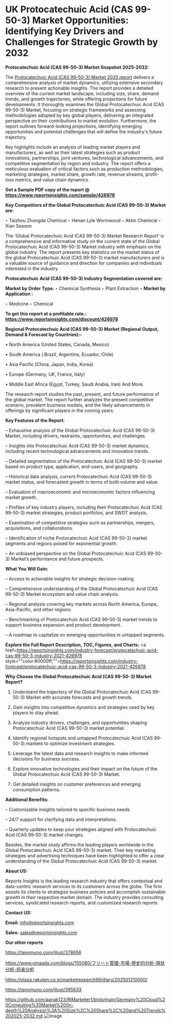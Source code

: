 # UK Protocatechuic Acid (CAS 99-50-3) Market Opportunities: Identifying Key Drivers and Challenges for Strategic Growth by 2032

<strong>Protocatechuic Acid (CAS 99-50-3) Market Snapshot 2025-2032:</strong>

The <a href=https://www.reportsinsights.com/sample/426978>Protocatechuic Acid (CAS 99-50-3) Market 2025 report</a> delivers a comprehensive analysis of market dynamics, utilizing extensive secondary research to present actionable insights. The report provides a detailed overview of the current market landscape, including size, share, demand trends, and growth trajectories, while offering projections for future developments. It thoroughly examines the Global Protocatechuic Acid (CAS 99-50-3) Market, focusing on strategic frameworks and assessing methodologies adopted by key global players, delivering an integrated perspective on their contributions to market evolution. Furthermore, the report outlines forward-looking projections, identifying emerging opportunities and potential challenges that will define the industry's future trajectory.

Key highlights include an analysis of leading market players and manufacturers, as well as their latest strategies such as product innovations, partnerships, joint ventures, technological advancements, and competitive segmentation by region and industry. The report offers a meticulous evaluation of critical factors such as production methodologies, marketing strategies, market share, growth rate, revenue streams, profit-loss metrics, and value chain dynamics.

<strong>Get a Sample PDF copy of the report @ <a href=https://www.reportsinsights.com/sample/426978 style=color:#0000ff;>https://www.reportsinsights.com/sample/426978</a></strong>

<strong>Key Competitors of the Global Protocatechuic Acid (CAS 99-50-3) Market are:</strong>

‣ Taizhou Zhongda Chemical
‣ Henan Lyle Wormwood
‣ Aktin Chemical
‣ Xian Season

The ‘Global Protocatechuic Acid (CAS 99-50-3) Market Research Report’ is a comprehensive and informative study on the current state of the Global Protocatechuic Acid (CAS 99-50-3) Market industry with emphasis on the global industry. The report presents key statistics on the market status of the global Protocatechuic Acid (CAS 99-50-3) market manufacturers and is a valuable source of guidance and direction for companies and individuals interested in the industry.

<strong>Protocatechuic Acid (CAS 99-50-3) Industry Segmentation covered are:</strong>

<strong>Market by Order Type: </strong>
‣ Chemical Synthesis
‣ Plant Extraction
‣ 
<strong>Market by Application :</strong>

‣ Medicine
‣ Chemical

<strong>To get this report at a profitable rate.: <a href=https://www.reportsinsights.com/discount/426978 style=color:#0000ff;>https://www.reportsinsights.com/discount/426978</a></strong>

<strong>Regional Protocatechuic Acid (CAS 99-50-3) Market (Regional Output, Demand &amp; Forecast by Countries):-</strong>

• North America (United States, Canada, Mexico)

• South America ( Brazil, Argentina, Ecuador, Chile)

• Asia Pacific (China, Japan, India, Korea)

• Europe (Germany, UK, France, Italy)

• Middle East Africa (Egypt, Turkey, Saudi Arabia, Iran) And More.

The research report studies the past, present, and future performance of the global market. The report further analyzes the present competitive scenario, prevalent business models, and the likely advancements in offerings by significant players in the coming years.

<strong>Key Features of the Report:</strong>

– Exhaustive analysis of the Global Protocatechuic Acid (CAS 99-50-3) Market, including drivers, restraints, opportunities, and challenges.

– Insights into Protocatechuic Acid (CAS 99-50-3) market dynamics, including recent technological advancements and innovation trends.

– Detailed segmentation of the Protocatechuic Acid (CAS 99-50-3) market based on product type, application, end-users, and geography.

– Historical data analysis, current Protocatechuic Acid (CAS 99-50-3) market status, and forecasted growth in terms of both volume and value.

– Evaluation of macroeconomic and microeconomic factors influencing market growth.

– Profiles of key industry players, including their Protocatechuic Acid (CAS 99-50-3) market strategies, product portfolios, and SWOT analysis.

– Examination of competitive strategies such as partnerships, mergers, acquisitions, and collaborations.

– Identification of niche Protocatechuic Acid (CAS 99-50-3) market segments and regions poised for exponential growth.

– An unbiased perspective on the Global Protocatechuic Acid (CAS 99-50-3) Market’s performance and future prospects.

<strong>What You Will Gain:</strong>

– Access to actionable insights for strategic decision-making.

– Comprehensive understanding of the Global Protocatechuic Acid (CAS 99-50-3) Market ecosystem and value chain analysis.

– Regional analysis covering key markets across North America, Europe, Asia-Pacific, and other regions.

– Benchmarking of Protocatechuic Acid (CAS 99-50-3) market trends to support business expansion and product development.

– A roadmap to capitalize on emerging opportunities in untapped segments.

<strong>Explore the Full Report Description, TOC, Figures, and Charts:</strong>
<a href=https://reportsinsights.com/industry-forecast/protocatechuic-acid-cas-99-50-3-industry-2021-426978 style=""color:#0000ff;"">https://reportsinsights.com/industry-forecast/protocatechuic-acid-cas-99-50-3-industry-2021-426978</a>

<strong>Why Choose the Global Protocatechuic Acid (CAS 99-50-3) Market Report?</strong>

1. Understand the trajectory of the Global Protocatechuic Acid (CAS 99-50-3) Market with accurate forecasts and growth trends.

2. Gain insights into competitive dynamics and strategies used by key players to stay ahead.

3. Analyze industry drivers, challenges, and opportunities shaping Protocatechuic Acid (CAS 99-50-3) market potential.

4. Identify regional hotspots and untapped Protocatechuic Acid (CAS 99-50-3) markets to optimize investment strategies.

5. Leverage the latest data and research insights to make informed decisions for business success.

6. Explore innovative technologies and their impact on the future of the Global Protocatechuic Acid (CAS 99-50-3) Market.

7. Get detailed insights on customer preferences and emerging consumption patterns.

<strong>Additional Benefits:</strong>

– Customizable insights tailored to specific business needs.

– 24/7 support for clarifying data and interpretations.

– Quarterly updates to keep your strategies aligned with Protocatechuic Acid (CAS 99-50-3) market changes.

Besides, the market study affirms the leading players worldwide in the Global Protocatechuic Acid (CAS 99-50-3) market. Their key marketing strategies and advertising techniques have been highlighted to offer a clear understanding of the Global Protocatechuic Acid (CAS 99-50-3) market.

<strong><strong>About US</strong>:</strong>

Reports Insights is the leading research industry that offers contextual and data-centric research services to its customers across the globe. The firm assists its clients to strategize business policies and accomplish sustainable growth in their respective market domain. The industry provides consulting services, syndicated research reports, and customized research reports.

<strong>Contact US:</strong>

<p class=><b>Email:</b> <a href=mailto:info@reportsinsights.com>info@reportsinsights.com</a></p>
<p class=><b>Sales:</b> <a href=mailto:sales@reportsinsights.com>sales@reportsinsights.com</a></p>

<strong>Our other reports</strong>

<a href=https://tanomuno.com/illust/378656>https://tanomuno.com/illust/378656</a>

<a href=https://www.omaada.com/blogs/155080/フリート管理-市場-歴史的分析-現状分析-将来分析>https://www.omaada.com/blogs/155080/フリート管理-市場-歴史的分析-現状分析-将来分析</a>

<a href=https://plaza.rakuten.co.jp/marketresearch99/diary/202501210000/>https://plaza.rakuten.co.jp/marketresearch99/diary/202501210000/</a>

<a href=https://tanomuno.com/illust/395633>https://tanomuno.com/illust/395633</a>

<a href=https://github.com/aanak123/RIMarketer1/blob/main/Germany%20Cloud%20Computing%20Market%20(In-depth%20Analysis)%3A%20Size%2C%20Share%2C%20and%20Trends%202025-2032.md>https://github.com/aanak123/RIMarketer1/blob/main/Germany%20Cloud%20Computing%20Market%20(In-depth%20Analysis)%3A%20Size%2C%20Share%2C%20and%20Trends%202025-2032.md</a>
![image](https://github.com/user-attachments/assets/831d4da2-7ee0-403b-9af2-6bfd32e201c3)
